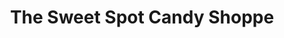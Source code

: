 ---
title: "The Sweet Spot Candy Shoppe"
url: /quechee/the-sweet-spot-candy-shoppe/
shop: confectionery
---
